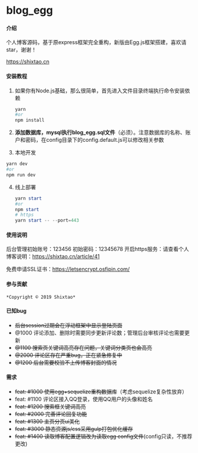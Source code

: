 # blog_egg

#### 介绍
个人博客源码，基于原express框架完全重构，新版由Egg.js框架搭建，喜欢请star，谢谢！

https://shixtao.cn

#### 安装教程

1. 如果你有Node.js基础，那么很简单，首先进入文件目录终端执行命令安装依赖

   ```powershell
   yarn
   #or
   npm install
   ```

   

2. **添加数据库，mysql执行blog_egg.sql文件**（必须）。注意数据库的名称、账户和密码，在config目录下的config.default.js可以修改相关参数

3.  本地开发

   ```powershell
   yarn dev
   #or
   npm run dev
   ```


4. 线上部署

   ```powershell
   yarn start
   #or
   npm start
   # https
   yarn start -- --port=443
   ```

   

#### 使用说明

  后台管理初始账号：123456  初始密码：12345678
  开启https服务：请查看个人博客说明：https://shixtao.cn/article/41

  免费申请SSL证书：https://letsencrypt.osfipin.com/

#### 参与贡献

    *Copyright © 2019 Shixtao*


#### 已知bug
+   ~~后台session过期会在浮动框架中显示登陆页面~~
+   @1000 评论添加、删除时需要同步更新评论数；管理后台审核评论也需要更新
+   ~~@1100 搜索页关键词高亮存在问题，关键词分类页也会高亮~~
+   ~~@2000 评论区存在严重bug，正在紧急修复中~~
+   ~~@1200 后台需要校验不上传博客封面的情况~~



#### 需求

+ ~~feat: #1000 使用egg+sequelize重构数据库~~（考虑sequelize复杂性放弃）
+ feat: #1100 评论区接入QQ登录，使用QQ用户的头像和姓名
+ ~~feat: #1200 搜索框关键词高亮~~
+ ~~feat: #2000 完善评论回复功能~~
+ ~~feat: #1300 主页分页ui美化~~
+ ~~feat: #3000 静态资源js/css采用gulp打包优化缓存~~
+ ~~feat: #1400 读取博客配置逻辑改为读取egg config文件~~(config只读，不推荐更改)



